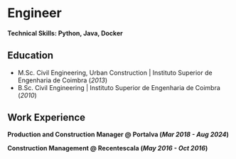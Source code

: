 # Engineer

#### Technical Skills: Python, Java, Docker

## Education
- M.Sc. Civil Engineering, Urban Construction | Instituto Superior de Engenharia de Coimbra (_2013_)
- B.Sc. Civil Engineering | Instituto Superior de Engenharia de Coimbra (_2010_)

## Work Experience
**Production and Construction Manager @ Portalva (_Mar 2018 - Aug 2024_)**

**Construction Management @ Recentescala (_May 2016 - Oct 2016_)**
